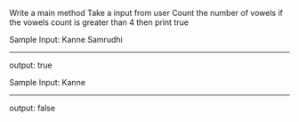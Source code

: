 Write a main method
Take a input from user
Count the number of vowels if the vowels count is greater than 4 then print true

Sample Input:
Kanne Samrudhi
_______________
output:
true

Sample Input:
Kanne
_______________
output:
false


